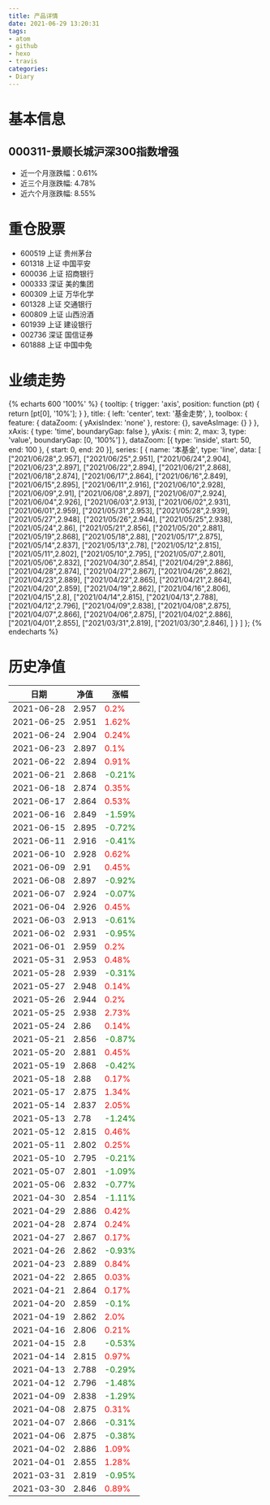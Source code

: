 ```yaml
---
title: 产品详情
date: 2021-06-29 13:20:31
tags:
- atom
- github
- hexo
- travis
categories:
- Diary
---
```


# 基本信息
## 000311-景顺长城沪深300指数增强
- 近一个月涨跌幅：0.61%
- 近三个月涨跌幅: 4.78%
- 近六个月涨跌幅: 8.55%

# 重仓股票
- 600519 上证 贵州茅台
- 601318 上证 中国平安
- 600036 上证 招商银行
- 000333 深证 美的集团
- 600309 上证 万华化学
- 601328 上证 交通银行
- 600809 上证 山西汾酒
- 601939 上证 建设银行
- 002736 深证 国信证券
- 601888 上证 中国中免
# 业绩走势

{% echarts 600 '100%' %}
{
  tooltip: {
        trigger: 'axis',
        position: function (pt) {
            return [pt[0], '10%'];
        }
    },
    title: {
        left: 'center',
        text: '基金走势',
    },
    toolbox: {
        feature: {
            dataZoom: {
                yAxisIndex: 'none'
            },
            restore: {},
            saveAsImage: {}
        }
    },
    xAxis: {
        type: 'time',
        boundaryGap: false
    },
    yAxis: {
        min: 2,
        max: 3,
        type: 'value',
        boundaryGap: [0, '100%']
    },
    dataZoom: [{
        type: 'inside',
        start: 50,
        end: 100
    }, {
        start: 0,
        end: 20
    }],
    series: [
        {
            name: '本基金',
            type: 'line',
            data: [
["2021/06/28",2.957],
["2021/06/25",2.951],
["2021/06/24",2.904],
["2021/06/23",2.897],
["2021/06/22",2.894],
["2021/06/21",2.868],
["2021/06/18",2.874],
["2021/06/17",2.864],
["2021/06/16",2.849],
["2021/06/15",2.895],
["2021/06/11",2.916],
["2021/06/10",2.928],
["2021/06/09",2.91],
["2021/06/08",2.897],
["2021/06/07",2.924],
["2021/06/04",2.926],
["2021/06/03",2.913],
["2021/06/02",2.931],
["2021/06/01",2.959],
["2021/05/31",2.953],
["2021/05/28",2.939],
["2021/05/27",2.948],
["2021/05/26",2.944],
["2021/05/25",2.938],
["2021/05/24",2.86],
["2021/05/21",2.856],
["2021/05/20",2.881],
["2021/05/19",2.868],
["2021/05/18",2.88],
["2021/05/17",2.875],
["2021/05/14",2.837],
["2021/05/13",2.78],
["2021/05/12",2.815],
["2021/05/11",2.802],
["2021/05/10",2.795],
["2021/05/07",2.801],
["2021/05/06",2.832],
["2021/04/30",2.854],
["2021/04/29",2.886],
["2021/04/28",2.874],
["2021/04/27",2.867],
["2021/04/26",2.862],
["2021/04/23",2.889],
["2021/04/22",2.865],
["2021/04/21",2.864],
["2021/04/20",2.859],
["2021/04/19",2.862],
["2021/04/16",2.806],
["2021/04/15",2.8],
["2021/04/14",2.815],
["2021/04/13",2.788],
["2021/04/12",2.796],
["2021/04/09",2.838],
["2021/04/08",2.875],
["2021/04/07",2.866],
["2021/04/06",2.875],
["2021/04/02",2.886],
["2021/04/01",2.855],
["2021/03/31",2.819],
["2021/03/30",2.846],
]
        }
    ]
};
{% endecharts %}

# 历史净值

| 日期 | 净值 | 涨幅 |
| --- | --- | --- |
|2021-06-28|2.957|<font color=red>0.2%</font>|
|2021-06-25|2.951|<font color=red>1.62%</font>|
|2021-06-24|2.904|<font color=red>0.24%</font>|
|2021-06-23|2.897|<font color=red>0.1%</font>|
|2021-06-22|2.894|<font color=red>0.91%</font>|
|2021-06-21|2.868|<font color=green>-0.21%</font>|
|2021-06-18|2.874|<font color=red>0.35%</font>|
|2021-06-17|2.864|<font color=red>0.53%</font>|
|2021-06-16|2.849|<font color=green>-1.59%</font>|
|2021-06-15|2.895|<font color=green>-0.72%</font>|
|2021-06-11|2.916|<font color=green>-0.41%</font>|
|2021-06-10|2.928|<font color=red>0.62%</font>|
|2021-06-09|2.91|<font color=red>0.45%</font>|
|2021-06-08|2.897|<font color=green>-0.92%</font>|
|2021-06-07|2.924|<font color=green>-0.07%</font>|
|2021-06-04|2.926|<font color=red>0.45%</font>|
|2021-06-03|2.913|<font color=green>-0.61%</font>|
|2021-06-02|2.931|<font color=green>-0.95%</font>|
|2021-06-01|2.959|<font color=red>0.2%</font>|
|2021-05-31|2.953|<font color=red>0.48%</font>|
|2021-05-28|2.939|<font color=green>-0.31%</font>|
|2021-05-27|2.948|<font color=red>0.14%</font>|
|2021-05-26|2.944|<font color=red>0.2%</font>|
|2021-05-25|2.938|<font color=red>2.73%</font>|
|2021-05-24|2.86|<font color=red>0.14%</font>|
|2021-05-21|2.856|<font color=green>-0.87%</font>|
|2021-05-20|2.881|<font color=red>0.45%</font>|
|2021-05-19|2.868|<font color=green>-0.42%</font>|
|2021-05-18|2.88|<font color=red>0.17%</font>|
|2021-05-17|2.875|<font color=red>1.34%</font>|
|2021-05-14|2.837|<font color=red>2.05%</font>|
|2021-05-13|2.78|<font color=green>-1.24%</font>|
|2021-05-12|2.815|<font color=red>0.46%</font>|
|2021-05-11|2.802|<font color=red>0.25%</font>|
|2021-05-10|2.795|<font color=green>-0.21%</font>|
|2021-05-07|2.801|<font color=green>-1.09%</font>|
|2021-05-06|2.832|<font color=green>-0.77%</font>|
|2021-04-30|2.854|<font color=green>-1.11%</font>|
|2021-04-29|2.886|<font color=red>0.42%</font>|
|2021-04-28|2.874|<font color=red>0.24%</font>|
|2021-04-27|2.867|<font color=red>0.17%</font>|
|2021-04-26|2.862|<font color=green>-0.93%</font>|
|2021-04-23|2.889|<font color=red>0.84%</font>|
|2021-04-22|2.865|<font color=red>0.03%</font>|
|2021-04-21|2.864|<font color=red>0.17%</font>|
|2021-04-20|2.859|<font color=green>-0.1%</font>|
|2021-04-19|2.862|<font color=red>2.0%</font>|
|2021-04-16|2.806|<font color=red>0.21%</font>|
|2021-04-15|2.8|<font color=green>-0.53%</font>|
|2021-04-14|2.815|<font color=red>0.97%</font>|
|2021-04-13|2.788|<font color=green>-0.29%</font>|
|2021-04-12|2.796|<font color=green>-1.48%</font>|
|2021-04-09|2.838|<font color=green>-1.29%</font>|
|2021-04-08|2.875|<font color=red>0.31%</font>|
|2021-04-07|2.866|<font color=green>-0.31%</font>|
|2021-04-06|2.875|<font color=green>-0.38%</font>|
|2021-04-02|2.886|<font color=red>1.09%</font>|
|2021-04-01|2.855|<font color=red>1.28%</font>|
|2021-03-31|2.819|<font color=green>-0.95%</font>|
|2021-03-30|2.846|<font color=red>0.89%</font>|
